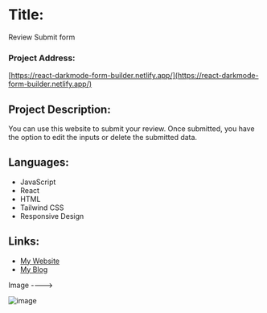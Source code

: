 # Title:
Review Submit form

### Project Address:
[https://react-darkmode-form-builder.netlify.app/](https://react-darkmode-form-builder.netlify.app/)

## Project Description:
You can use this website to submit your review. Once submitted, you have the option to edit the inputs or delete the submitted data.

## Languages:
- JavaScript
- React
- HTML
- Tailwind CSS
- Responsive Design


## Links:
- [My Website](https://www.pritamguha.com/)
- [My Blog](https://blog.pritamguha.com/)

Image ----> 

![image](https://github.com/CupOfSolution/Submit-Review-Form/assets/71080574/b8cdc9ee-a90d-4218-9d4e-1f5a1703cff4)

